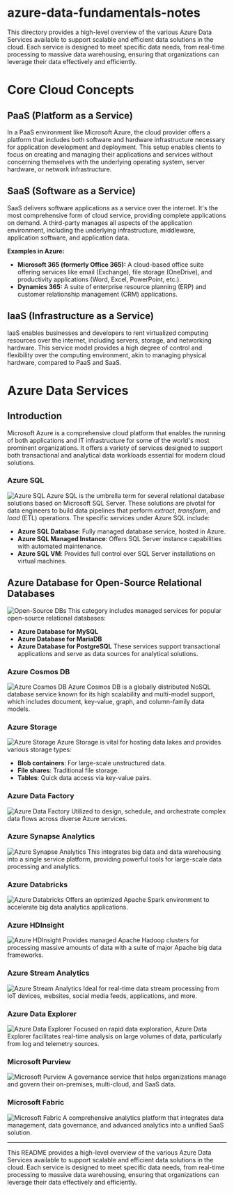 # azure-data-fundamentals-notes
This directory provides a high-level overview of the various Azure Data Services available to support scalable and efficient data solutions in the cloud. Each service is designed to meet specific data needs, from real-time processing to massive data warehousing, ensuring that organizations can leverage their data effectively and efficiently.

# Core Cloud Concepts

## PaaS (Platform as a Service)

In a PaaS environment like Microsoft Azure, the cloud provider offers a platform that includes both software and hardware infrastructure necessary for application development and deployment. This setup enables clients to focus on creating and managing their applications and services without concerning themselves with the underlying operating system, server hardware, or network infrastructure.

## SaaS (Software as a Service)

SaaS delivers software applications as a service over the internet. It's the most comprehensive form of cloud service, providing complete applications on demand. A third-party manages all aspects of the application environment, including the underlying infrastructure, middleware, application software, and application data.

**Examples in Azure:**
- **Microsoft 365 (formerly Office 365):** A cloud-based office suite offering services like email (Exchange), file storage (OneDrive), and productivity applications (Word, Excel, PowerPoint, etc.).
- **Dynamics 365:** A suite of enterprise resource planning (ERP) and customer relationship management (CRM) applications.

## IaaS (Infrastructure as a Service)

IaaS enables businesses and developers to rent virtualized computing resources over the internet, including servers, storage, and networking hardware. This service model provides a high degree of control and flexibility over the computing environment, akin to managing physical hardware, compared to PaaS and SaaS.

# Azure Data Services

## Introduction
Microsoft Azure is a comprehensive cloud platform that enables the running of both applications and IT infrastructure for some of the world's most prominent organizations. It offers a variety of services designed to support both transactional and analytical data workloads essential for modern cloud solutions.

### Azure SQL
![Azure SQL](https://prod-files-secure.s3.us-west-2.amazonaws.com/581864de-d26b-4d58-8208-4a0f112c12b2/a74dccee-7812-455c-bd45-cee5f28227a6/Untitled.png)
Azure SQL is the umbrella term for several relational database solutions based on Microsoft SQL Server. These solutions are pivotal for data engineers to build data pipelines that perform *extract*, *transform*, and *load* (ETL) operations. The specific services under Azure SQL include:
- **Azure SQL Database**: Fully managed database service, hosted in Azure.
- **Azure SQL Managed Instance**: Offers SQL Server instance capabilities with automated maintenance.
- **Azure SQL VM**: Provides full control over SQL Server installations on virtual machines.

## Azure Database for Open-Source Relational Databases
![Open-Source DBs](https://prod-files-secure.s3.us-west-2.amazonaws.com/581864de-d26b-4d58-8208-4a0f112c12b2/321f2bd0-8329-4086-b1aa-c78f462672ce/Untitled.png)
This category includes managed services for popular open-source relational databases:
- **Azure Database for MySQL**
- **Azure Database for MariaDB**
- **Azure Database for PostgreSQL**
These services support transactional applications and serve as data sources for analytical solutions.

### Azure Cosmos DB
![Azure Cosmos DB](https://prod-files-secure.s3.us-west-2.amazonaws.com/581864de-d26b-4d58-8208-4a0f112c12b2/2578ed98-f252-4873-99dd-8f3fd8eff4b7/Untitled.png)
Azure Cosmos DB is a globally distributed NoSQL database service known for its high scalability and multi-model support, which includes document, key-value, graph, and column-family data models.

### Azure Storage
![Azure Storage](https://learn.microsoft.com/en-us/training/wwl-data-ai/explore-roles-responsibilities-world-of-data/media/azure-storage.png)
Azure Storage is vital for hosting data lakes and provides various storage types:
- **Blob containers**: For large-scale unstructured data.
- **File shares**: Traditional file storage.
- **Tables**: Quick data access via key-value pairs.

### Azure Data Factory
![Azure Data Factory](https://prod-files-secure.s3.us-west-2.amazonaws.com/581864de-d26b-4d58-8208-4a0f112c12b2/00bdec0e-6c2d-430d-9da4-ad4d03b89477/Untitled.png)
Utilized to design, schedule, and orchestrate complex data flows across diverse Azure services.

### Azure Synapse Analytics
![Azure Synapse Analytics](https://learn.microsoft.com/en-us/training/wwl-data-ai/explore-roles-responsibilities-world-of-data/media/azure-synapse.png)
This integrates big data and data warehousing into a single service platform, providing powerful tools for large-scale data processing and analytics.

### Azure Databricks
![Azure Databricks](https://learn.microsoft.com/en-us/training/wwl-data-ai/explore-roles-responsibilities-world-of-data/media/azure-databricks.png)
Offers an optimized Apache Spark environment to accelerate big data analytics applications.

### Azure HDInsight
![Azure HDInsight](https://learn.microsoft.com/en-us/training/wwl-data-ai/explore-roles-responsibilities-world-of-data/media/hdinsight.png)
Provides managed Apache Hadoop clusters for processing massive amounts of data with a suite of major Apache big data frameworks.

### Azure Stream Analytics
![Azure Stream Analytics](https://learn.microsoft.com/en-us/training/wwl-data-ai/explore-roles-responsibilities-world-of-data/media/stream-analytics.png)
Ideal for real-time data stream processing from IoT devices, websites, social media feeds, applications, and more.

### Azure Data Explorer
![Azure Data Explorer](https://learn.microsoft.com/en-us/training/wwl-data-ai/explore-roles-responsibilities-world-of-data/media/azure-data-explorer.png)
Focused on rapid data exploration, Azure Data Explorer facilitates real-time analysis on large volumes of data, particularly from log and telemetry sources.

### Microsoft Purview
![Microsoft Purview](https://learn.microsoft.com/en-us/training/wwl-data-ai/explore-roles-responsibilities-world-of-data/media/azure-purview.png)
A governance service that helps organizations manage and govern their on-premises, multi-cloud, and SaaS data.

### Microsoft Fabric
![Microsoft Fabric](https://learn.microsoft.com/en-us/training/wwl-data-ai/explore-roles-responsibilities-world-of-data/media/fabric-icon.png)
A comprehensive analytics platform that integrates data management, data governance, and advanced analytics into a unified SaaS solution.

---

This README provides a high-level overview of the various Azure Data Services available to support scalable and efficient data solutions in the cloud. Each service is designed to meet specific data needs, from real-time processing to massive data warehousing, ensuring that organizations can leverage their data effectively and efficiently.
